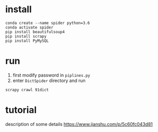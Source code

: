 # install
```
conda create --name spider python=3.6
conda activate spider
pip install beautifulsoup4
pip install scrapy
pip install PyMySQL
```

# run
1. first modify password in `piplines.py`
2. enter `DictSpider` directory and run
```
scrapy crawl 91dict
```

# tutorial
description of some details
https://www.jianshu.com/p/5c60fc043d81

